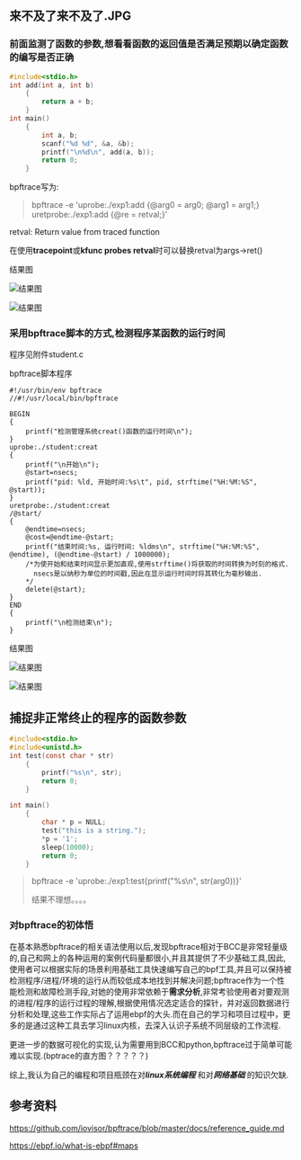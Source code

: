 ## 来不及了来不及了.JPG

### 前面监测了函数的参数,想看看函数的返回值是否满足预期以确定函数的编写是否正确

``` C
#include<stdio.h>
int add(int a, int b)
    {
        return a + b;
    }
int main()
    {
        int a, b;
        scanf("%d %d", &a, &b);
        printf("\n%d\n", add(a, b));
        return 0;
    }
```

bpftrace写为:
> bpftrace -e 'uprobe:./exp1:add {@arg0 = arg0; @arg1 = arg1;} uretprobe:./exp1:add {@re = retval;}'

retval: Return value from traced function

在使用**tracepoint**或**kfunc probes retval**时可以替换retval为args->ret()

结果图

![结果图](4.png)

![结果图](3.png)

### 采用bpftrace脚本的方式,检测程序某函数的运行时间

程序见附件student.c

bpftrace脚本程序

``` stutrace.bt
#!/usr/bin/env bpftrace
//#!/usr/local/bin/bpftrace

BEGIN
{
    printf("检测管理系统creat()函数的运行时间\n");
}
uprobe:./student:creat
{
    printf("\n开始\n");
    @start=nsecs;
    printf("pid: %ld, 开始时间:%s\t", pid, strftime("%H:%M:%S", @start));
}
uretprobe:./student:creat
/@start/
{
    @endtime=nsecs;
    @cost=@endtime-@start;
    printf("结束时间:%s, 运行时间: %ldms\n", strftime("%H:%M:%S", @endtime), (@endtime-@start) / 1000000);
    /*为使开始和结束时间显示更加直观,使用strftime()将获取的时间转换为时刻的格式.
      nsecs是以纳秒为单位的时间戳,因此在显示运行时间时将其转化为毫秒输出.
    */
    delete(@start);
}
END 
{
    printf("\n检测结束\n");
}
```

结果图

![结果图](2.png)

![结果图](1.png)

## 捕捉非正常终止的程序的函数参数

``` C
#include<stdio.h>
#include<unistd.h>
int test(const char * str)
    {
        printf("%s\n", str);
        return 0;
    }

int main()
    {
        char * p = NULL;
        test("this is a string.");
        *p = '1';
        sleep(10000);
        return 0;
    }
```

>bpftrace -e 'uprobe:./exp1:test{printf("%s\n", str(arg0))}'
>  
> 结果不理想。。。。

### 对bpftrace的初体悟

在基本熟悉bpftrace的相关语法使用以后,发现bpftrace相对于BCC是非常轻量级的,自己和网上的各种运用的案例代码量都很小,并且其提供了不少基础工具,因此,使用者可以根据实际的场景利用基础工具快速编写自己的bpf工具,并且可以保持被检测程序/进程/环境的运行从而较低成本地找到并解决问题;bpftrace作为一个性能检测和故障检测手段,对她的使用非常依赖于**需求分析**,非常考验使用者对要观测的进程/程序的运行过程的理解,根据使用情况选定适合的探针，并对返回数据进行分析和处理,这些工作实际占了运用ebpf的大头.而在自己的学习和项目过程中，更多的是通过这种工具去学习linux内核，去深入认识子系统不同层级的工作流程.

更进一步的数据可视化的实现,认为需要用到BCC和python,bpftrace过于简单可能难以实现.(bptrace的直方图？？？？？)

综上,我认为自己的编程和项目瓶颈在对***linux系统编程*** 和对***网络基础*** 的知识欠缺.

## 参考资料

<https://github.com/iovisor/bpftrace/blob/master/docs/reference_guide.md>

<https://ebpf.io/what-is-ebpf#maps>
